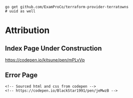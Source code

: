 

```
go get github.com/ExamProCo/terraform-provider-terratowns
# uuid as well
```

# Attribution

## Index Page Under Construction
https://codepen.io/kitsune/pen/mPLvVp

## Error Page
    <!-- Sourced html and css from codepen -->
    <!-- https://codepen.io/BlackStar1991/pen/jeMwzB -->
